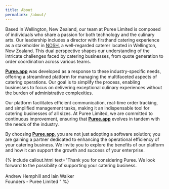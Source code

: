 ```yaml
---
title: About
permalink: /about/
---
```



Based in Wellington, New Zealand, our team at Puree Limited is composed of individuals who share a passion for both technology and the culinary arts. Our leadership includes a director with firsthand catering experience as a stakeholder in [NOSH](https://nosh.co.nz), a well-regarded caterer located in Wellington, New Zealand. This dual perspective shapes our understanding of the intricate challenges faced by catering businesses, from quote generation to order coordination across various teams.

<b>[Puree.app](https://www.puree.app)</b> was developed as a response to these industry-specific needs, offering a streamlined platform for managing the multifaceted aspects of catering operations. Our goal is to simplify the process, enabling businesses to focus on delivering exceptional culinary experiences without the burden of administrative complexities.

Our platform facilitates efficient communication, real-time order tracking, and simplified management tasks, making it an indispensable tool for catering businesses of all sizes. At Puree Limited, we are committed to continuous improvement, ensuring that <b>[Puree.app](https://www.puree.app)</b> evolves in tandem with the needs of the industry.

By choosing <b>[Puree.app](https://www.puree.app)</b>, you are not just adopting a software solution; you are gaining a partner dedicated to enhancing the operational efficiency of your catering business. We invite you to explore the benefits of our platform and how it can support the growth and success of your enterprise.

{% include callout.html text="Thank you for considering Puree. We look forward to the possibility of supporting your catering business.
<br><br>
Andrew Hemphill and Iain Walker <br>
Founders - Puree Limited  " %}